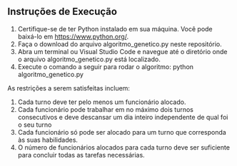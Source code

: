 ## Instruções de Execução
1. Certifique-se de ter Python instalado em sua máquina. Você pode baixá-lo em https://www.python.org/.
2. Faça o download do arquivo algoritmo_genetico.py neste repositório.
3. Abra um terminal ou Visual Studio Code e navegue até o diretório onde o arquivo algoritmo_genetico.py está localizado.
4. Execute o comando a seguir para rodar o algoritmo:
python algoritmo_genetico.py


As restrições a serem satisfeitas incluem:
1. Cada turno deve ter pelo menos um funcionário alocado.
2. Cada funcionário pode trabalhar em no máximo dois turnos consecutivos e deve descansar um dia inteiro independente de qual foi o seu turno
3. Cada funcionário só pode ser alocado para um turno que corresponda às suas habilidades.
4. O número de funcionários alocados para cada turno deve ser suficiente para concluir todas as tarefas necessárias.
